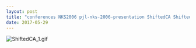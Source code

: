 ```yaml
---
layout: post
title: "conferences NKS2006 pjl-nks-2006-presentation ShiftedCA ShiftedCA.nb"
date: 2017-05-29
---
```


![ShiftedCA_1.gif](../../../assets/2017/05/29/ShiftedCA-500px/ShiftedCA_1.gif)

